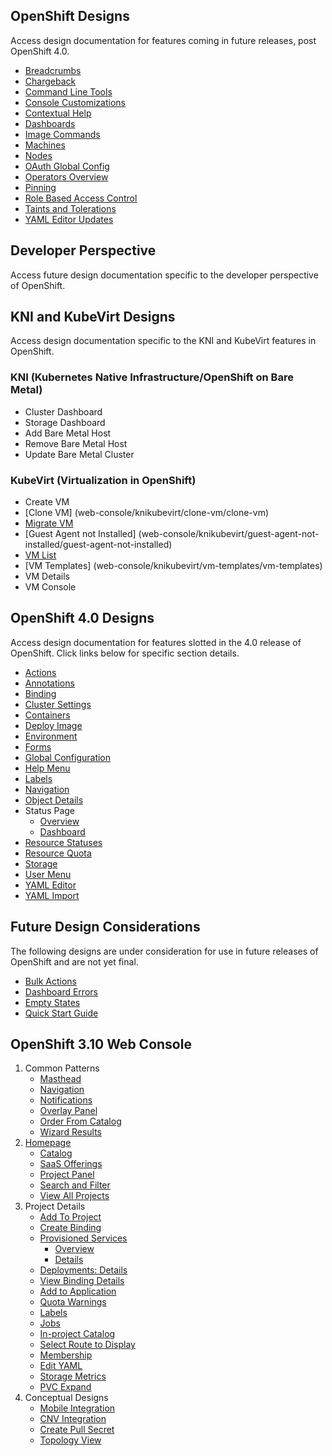 ## OpenShift Designs
Access design documentation for features coming in future releases, post OpenShift 4.0.

- [Breadcrumbs](web-console/future-openshift/breadcrumbs/breadcrumbs)
- [Chargeback](web-console/future-openshift/chargeback/chargeback)
- [Command Line Tools](web-console/future-openshift/command-line-tools/command-line-tools)
- [Console Customizations](web-console/future-openshift/console-customizations/console-customizations)
- [Contextual Help](web-console/future-openshift/contextual-help/contextual-help)
- [Dashboards](web-console/future-openshift/dashboards/dashboards)
- [Image Commands](web-console/future-openshift/image-commands/image-commands)
- [Machines](web-console/future-openshift/machines/machines)
- [Nodes](web-console/future-openshift/nodes/nodes)
- [OAuth Global Config](web-console/future-openshift/oauth/oauth)
- [Operators Overview](web-console/future-openshift/operators-overview/operators-overview)
- [Pinning](web-console/future-openshift/pinning/pinning)
- [Role Based Access Control](web-console/future-openshift/role-based-access-control/role-based-access-control)
- [Taints and Tolerations](web-console/future-openshift/taints-tolerations/taints-tolerations)
- [YAML Editor Updates](web-console/future-openshift/code-editor-updates/code-editor-updates)

## Developer Perspective
Access future design documentation specific to the developer perspective of OpenShift.


## KNI and KubeVirt Designs
Access design documentation specific to the KNI and KubeVirt features in OpenShift.

### KNI (Kubernetes Native Infrastructure/OpenShift on Bare Metal)
- Cluster Dashboard
- Storage Dashboard
- Add Bare Metal Host
- Remove Bare Metal Host
- Update Bare Metal Cluster

### KubeVirt (Virtualization in OpenShift)
- Create VM
- [Clone VM] (web-console/knikubevirt/clone-vm/clone-vm)
- [Migrate VM](web-console/knikubevirt/migrate-vm/migrate-vm)
- [Guest Agent not Installed] (web-console/knikubevirt/guest-agent-not-installed/guest-agent-not-installed)
- [VM List](web-console/knikubevirt/vm-list/vm-list)
- [VM Templates] (web-console/knikubevirt/vm-templates/vm-templates)
- VM Details
- VM Console


## OpenShift 4.0 Designs
Access design documentation for features slotted in the 4.0 release of OpenShift. Click links below for specific section details.

- [Actions](web-console/4.0-designs/actions/actions)
- [Annotations](web-console/4.0-designs/annotations/annotations)
- [Binding](/web-console/4.0-designs/binding/binding)
- [Cluster Settings](web-console/4.0-designs/cluster-settings/cluster-settings)
- [Containers](web-console/4.0-designs/containers/containers)
- [Deploy Image](web-console/4.0-designs/deploy-image/deploy-image)
- [Environment](web-console/4.0-designs/environment/environment)
- [Forms](web-console/4.0-designs/forms/forms)
- [Global Configuration](web-console/4.0-designs/global-config/global-config)
- [Help Menu](web-console/4.0-designs/help-menu/help-menu)
- [Labels](web-console/4.0-designs/labels/labels)
- [Navigation](web-console/4.0-designs/navigation/navigation)
- [Object Details](web-console/4.0-designs/object-details/object-details)
- Status Page
  * [Overview](web-console/4.0-designs/overview/overview)
  * [Dashboard](web-console/4.0-designs/dashboard/dashboard)
- [Resource Statuses](./web-console/4.0-designs/status/status.md)
- [Resource Quota](web-console/4.0-designs/resource-quota/resource-quota)
- [Storage](web-console/4.0-designs/storage/storage)
- [User Menu](web-console/4.0-designs/user/user)
- [YAML Editor](web-console/4.0-designs/edit-yaml/edit-yaml)
- [YAML Import](web-console/4.0-designs/import-yaml/import-yaml)

## Future Design Considerations
The following designs are under consideration for use in future releases of OpenShift and are not yet final.

- [Bulk Actions](web-console/old/bulk-actions/bulk-actions)
- [Dashboard Errors](web-console/old/dashboard-errors/dashboard-errors)
- [Empty States](web-console/old/empty-states/empty-states)
- [Quick Start Guide](web-console/old/quick-start-guide/quick-start-guide)

## OpenShift 3.10 Web Console

1. Common Patterns
	- [Masthead](./web-console/old/patterns/masthead.md)
	- [Navigation](./web-console/old/patterns/navigation.md)
	- [Notifications](./web-console/old/patterns/notifications.md)
	- [Overlay Panel](./web-console/old/patterns/overlay-panel.md)
	- [Order From Catalog](./web-console/old/patterns/order-from-catalog.md)
	- [Wizard Results](./web-console/old/patterns/wizard-results.md)
1. [Homepage](./web-console/old/homepage/homepage.md)
	- [Catalog](./web-console/old/homepage/catalog.md)
	- [SaaS Offerings](./web-console/old/homepage/offerings.md)
	- [Project Panel](./web-console/old/homepage/project-panel.md)
	- [Search and Filter](./web-console/old/homepage/search-filter.md)
	- [View All Projects](./web-console/old/homepage/full-projects-list.md)
1. Project Details
	- [Add To Project](./web-console/old/project-details/add-to-project.md)
	- [Create Binding](./web-console/old/project-details/binding-in-project.md)
	- [Provisioned Services](./web-console/old/project-details/provisioned-services.md)
		- [Overview](./web-console/old/project-details/provisioned-services-overview.md)
		- [Details](./web-console/old/project-details/provisioned-service-details.md)
	- [Deployments: Details](./web-console/old/project-details/deployment-details.md)
	- [View Binding Details](./web-console/old/project-details/binding-details.md)
	- [Add to Application](./web-console/old/project-details/add-to-application.md)
	- [Quota Warnings](./web-console/old/project-details/quota-warnings.md)
	- [Labels](./web-console/old/project-details/labels.md)
	- [Jobs](./web-console/old/project-details/jobs.md)
	- [In-project Catalog](./web-console/old/project-details/in-project-catalog.md)
	- [Select Route to Display](./web-console/old/project-details/select-route.md)
	- [Membership](./web-console/old/project-details/membership.md)
	- [Edit YAML](./web-console/old/project-details/edit-yaml.md)
	- [Storage Metrics](./web-console/old/project-details/storage-metrics.md)
	- [PVC Expand](./web-console/old/project-details/pvc-expand.md)
1. Conceptual Designs
	- [Mobile Integration](./web-console/old/conceptual-designs/mobile.md)
	- [CNV Integration](./web-console/old/conceptual-designs/cnv.md)
	- [Create Pull Secret](./web-console/old/conceptual-designs/pull-secret.md)
	- [Topology View](./web-console/old/conceptual-designs/topology.md)
